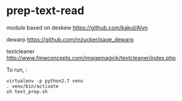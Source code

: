 # prep-text-read

module based on
deskew
https://github.com/kakul/Alyn

dewarp
https://github.com/mzucker/page_dewarp

textcleaner
http://www.fmwconcepts.com/imagemagick/textcleaner/index.php

To run, :
```
virtualenv -p python2.7 venv
. venv/bin/activate
sh text_prep.sh
```
